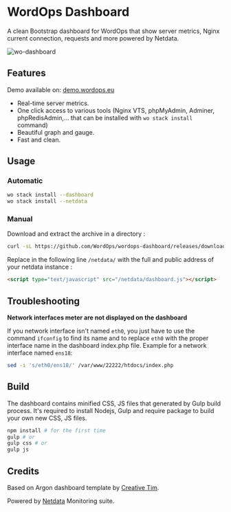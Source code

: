 # WordOps Dashboard

A clean Bootstrap dashboard for WordOps that show server metrics, Nginx current connection, requests and more powered by Netdata.

![wo-dashboard](https://img.virtubox.net/images/2019/09/26/b54MuLgiNf.gif)

## Features

Demo available on: [demo.wordops.eu](https://demo.wordops.eu)

* Real-time server metrics.
* One click access to various tools (Nginx VTS, phpMyAdmin, Adminer, phpRedisAdmin,... that can be installed with `wo stack install` command)
* Beautiful graph and gauge.
* Fast and clean.

## Usage

### Automatic

```bash
wo stack install --dashboard
wo stack install --netdata
```

### Manual

Download and extract the archive in a directory :

```bash
curl -sL https://github.com/WordOps/wordops-dashboard/releases/download/v1.2/wordops-dashboard.tar.gz | tar -xzf - -C /path/you/want
```

Replace in the following line `/netdata/` with the full and public address of your netdata instance :

```html
<script type="text/javascript" src="/netdata/dashboard.js"></script>
```

## Troubleshooting

**Network interfaces meter are not displayed on the dashboard**

If you network interface isn't named `eth0`, you just have to use the command `ifconfig` to find its name and to replace `eth0` with the proper interface name in the dashboard index.php file. Example for a network interface named `ens18`:

```bash
sed -i 's/eth0/ens18/' /var/www/22222/htdocs/index.php
```

## Build

The dashboard contains minified CSS, JS files that generated by Gulp build process. It's required to install Nodejs, Gulp and require package to build your own new CSS, JS files.

```bash
npm install # for the first time
gulp # or
gulp css # or
gulp js
```

## Credits

Based on Argon dashboard template by [Creative Tim](https://www.creative-tim.com).

Powered by [Netdata](https://github.com/netdata/netdata) Monitoring suite.
